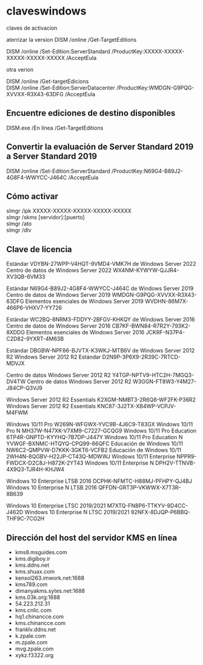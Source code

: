 # claveswindows
claves de activacion 


aterrizar la version 
DISM /online /Get-TargetEditions   <br>

DISM /online /Set-Edition:ServerStandard /ProductKey:XXXXX-XXXXX-XXXXX-XXXXX-XXXXX /AcceptEula


otra verion

DISM /online /Get-targetEdicions <br>
DISM /online /Set-Edition:ServerDatacenter /ProductKey:WMDGN-G9PQG-XVVXX-R3X43-63DFG /AcceptEula

## Encuentre ediciones de destino disponibles
DISM.exe /En línea /Get-TargetEditions

## Convertir la evaluación de Server Standard 2019 a Server Standard 2019
DISM /online /Set-Edition:ServerStandard /ProductKey:N69G4-B89J2-4G8F4-WWYCC-J464C /AcceptEula

## Cómo activar 
slmgr /ipk XXXXX-XXXXX-XXXXX-XXXXX-XXXXX
<br>
slmgr /skms [servidor]:[puerto]
<br>
slmgr /ato
<br>
slmgr /dlv

## Clave de licencia
Estándar VDYBN-27WPP-V4HQT-9VMD4-VMK7H de Windows Server 2022 <br>
Centro de datos de Windows Server 2022 WX4NM-KYWYW-QJJR4-XV3QB-6VM33 <br>

Estándar N69G4-B89J2-4G8F4-WWYCC-J464C de Windows Server 2019
Centro de datos de Windows Server 2019 WMDGN-G9PQG-XVVXX-R3X43-63DFG
Elementos esenciales de Windows Server 2019 WVDHN-86M7X-466P6-VHXV7-YY726

Estándar WC2BQ-8NRM3-FDDYY-2BFGV-KHKQY de Windows Server 2016
Centro de datos de Windows Server 2016 CB7KF-BWN84-R7R2Y-793K2-8XDDG
Elementos esenciales de Windows Server 2016 JCKRF-N37P4-C2D82-9YXRT-4M63B

Estándar DBGBW-NPF86-BJVTX-K3WKJ-MTB6V de Windows Server 2012 R2
Windows Server 2012 R2 Estándar D2N9P-3P6X9-2R39C-7RTCD-MDVJX

Centro de datos Windows Server 2012 R2 Y4TGP-NPTV9-HTC2H-7MGQ3-DV4TW
Centro de datos Windows Server 2012 R2 W3GGN-FT8W3-Y4M27-J84CP-Q3VJ9

Windows Server 2012 R2 Essentials K2XGM-NMBT3-2R6Q8-WF2FK-P36R2
Windows Server 2012 R2 Essentials KNC87-3J2TX-XB4WP-VCPJV-M4FWM

Windows 10/11 Pro W269N-WFGWX-YVC9B-4J6C9-T83GX
Windows 10/11 Pro N MH37W-N47XK-V7XM9-C7227-GCQG9
Windows 10/11 Pro Education 6TP4R-GNPTD-KYYHQ-7B7DP-J447Y
Windows 10/11 Pro Education N YVWGF-BXNMC-HTQYQ-CPQ99-66QFC
Educación de Windows 10/11 NW6C2-QMPVW-D7KKK-3GKT6-VCFB2
Educación de Windows 10/11 2WH4N-8QGBV-H22JP-CT43Q-MDWWJ
Windows 10/11 Enterprise NPPR9-FWDCX-D2C8J-H872K-2YT43
Windows 10/11 Enterprise N DPH2V-TTNVB-4X9Q3-TJR4H-KHJW4

Windows 10 Enterprise LTSB 2016 DCPHK-NFMTC-H88MJ-PFHPY-QJ4BJ
Windows 10 Enterprise N LTSB 2016 QFFDN-GRT3P-VKWWX-X7T3R-8B639

Windows 10 Enterprise LTSC 2019/2021 M7XTQ-FN8P6-TTKYV-9D4CC-J462D
Windows 10 Enterprise N LTSC 2019/2021 92NFX-8DJQP-P6BBQ-THF9C-7CG2H

## Dirección del host del servidor KMS en línea
* kms8.msguides.com
* kms.digiboy.ir
* kms.ddns.net
* kms.shuax.com
* kensol263.imwork.net:1688
* kms789.com
* dimanyakms.sytes.net:1688
* kms.03k.org:1688
* 54.223.212.31
* kms.cnlic.com
* hq1.chinancce.com
* kms.chinancce.com
* franklv.ddns.net
* k.zpale.com
* m.zpale.com
* mvg.zpale.com
* xykz.f3322.org
